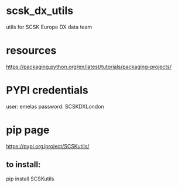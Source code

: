 # scsk_dx_utils
utils for SCSK Europe DX data team

# resources
https://packaging.python.org/en/latest/tutorials/packaging-projects/

# PYPI credentials
user: emelas
password: SCSKDXLondon

# pip page
https://pypi.org/project/SCSKutils/

## to install:
pip install SCSKutils
